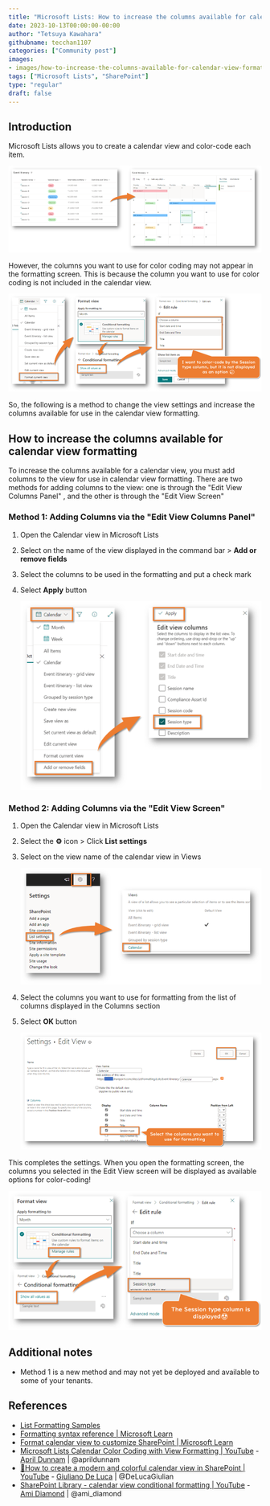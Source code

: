 ```yaml
---
title: "Microsoft Lists: How to increase the columns available for calendar view formatting"
date: 2023-10-13T00:00:00-00:00
author: "Tetsuya Kawahara"
githubname: tecchan1107
categories: ["Community post"]
images:
- images/how-to-increase-the-columns-available-for-calendar-view-formatting.png
tags: ["Microsoft Lists", "SharePoint"]
type: "regular"
draft: false
---
```


## Introduction

Microsoft Lists allows you to create a calendar view and color-code each item.

![screenshot of the calendar view](./images/calendar-view.png)

However, the columns you want to use for color coding may not appear in the formatting screen. This is because the column you want to use for color coding is not included in the calendar view.

![formatting screen before setting view settings](./images/formatting-screen-before-setting-view-settings.png)

So, the following is a method to change the view settings and increase the columns available for use in the calendar view formatting.

## How to increase the columns available for calendar view formatting

To increase the columns available for a calendar view, you must add columns to the view for use in calendar view formatting. There are two methods for adding columns to the view: one is through the "Edit View Columns Panel" , and the other is through the "Edit View Screen"

### Method 1: Adding Columns via the "Edit View Columns Panel"

1. Open the Calendar view in Microsoft Lists
2. Select on the name of the view displayed in the command bar > **Add or remove fields**
3. Select the columns to be used in the formatting and put a check mark
4. Select **Apply** button

    ![edit view columns panel](./images/edit-view-columns-panel.png)

### Method 2: Adding Columns via the "Edit View Screen"

1. Open the Calendar view in Microsoft Lists
2. Select the **⚙** icon > Click **List settings**
3. Select on the view name of the calendar view in Views

    ![list settings screen](./images/list-settings-screen.png)

4. Select the columns you want to use for formatting from the list of columns displayed in the Columns section
5. Select **OK** button

    ![edit view screen](./images/edit-view-screen.png)

This completes the settings. When you open the formatting screen, the columns you selected in the Edit View screen will be displayed as available options for color-coding!

![formatting screen after setting view settings](./images/formatting-screen-after-setting-view-settings.png)

## Additional notes

- Method 1 is a new method and may not yet be deployed and available to some of your tenants.

## References

- [List Formatting Samples](https://pnp.github.io/List-Formatting/)
- [Formatting syntax reference | Microsoft Learn](https://learn.microsoft.com/sharepoint/dev/declarative-customization/formatting-syntax-reference)
- [Format calendar view to customize SharePoint | Microsoft Learn](https://learn.microsoft.com/sharepoint/dev/declarative-customization/view-calendar-formatting)
- [Microsoft Lists Calendar Color Coding with View Formatting | YouTube](https://www.youtube.com/watch?v=QkHQs1HX-eE) - [April Dunnam](https://twitter.com/aprildunnam) | @aprildunnam
- [📆How to create a modern and colorful calendar view in SharePoint | YouTube](https://www.youtube.com/watch?v=q-8BzgXEwGk) - [Giuliano De Luca](https://twitter.com/DeLucaGiulian) | @DeLucaGiulian
- [SharePoint Library - calendar view conditional formatting | YouTube](https://www.youtube.com/watch?v=CWS8bMoYTys) - [Ami Diamond](https://twitter.com/ami_diamond) | @ami_diamond
